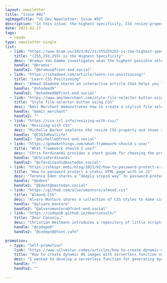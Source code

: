 ```yaml
---
layout: newsletter
title: "Issue #92"
ogImageTitle: "UI Dev Newsletter: Issue #92"
description: "In this issue: the highest specificity, CSS resize property, useful console scripts, and more."
date: 2023-02-27
tags:
  - reads
type: newsletter-single
list:
  - link: "https://www.bram.us/2023/02/21/255255255-is-the-highest-specificity/"
    title: "(255,255,255) is the Highest Specificity"
    desc: "Bramus Van Damme investigates what the highest possible selector specificity is."
    handle: "@bramus"
    handle2: "@bramus@front-end.social"
  - link: "https://ishadeed.com/article/learn-css-positioning/"
    title: "Learn CSS Positioning"
    desc: "Ahmad Shadeed shares an interactive article that helps you learn about how positioning works in CSS."
    handle: "@shadeed9"
    handle2: "@shadeed9@front-end.social"
  - link: "https://www.amitmerchant.com/style-file-selector-button-using-css/"
    title: "Style file selector button using CSS"
    desc: "Amit Merchant demonstrates how to create a stylish file selector button using CSS."
    handle: "@amit_merchant"
    handle2: ""
  - link: "https://css-irl.info/resizing-with-css/"
    title: "Resizing with CSS"
    desc: "Michelle Barker explores the resize CSS property and shows some use cases."
    handle: "@CSSInRealLife"
    handle2: "@michelle@front-end.social"
  - link: "https://gomakethings.com/what-framework-should-i-use/"
    title: "What framework should I use?"
    desc: "Chris Ferdinandi provides a short guide for choosing the proper JavaScript framework based on individual needs and priorities."
    handle: "@ChrisFerdinandi"
    handle2: "@cferdinandi@mastodon.social"
  - link: "https://shkspr.mobi/blog/2023/02/how-to-password-protect-a-static-html-page-with-no-js/"
    title: "How to password protect a static HTML page with no JS"
    desc: "Terence Eden shares a “deeply stupid way” to password-protect a static HTML page without JavaScript."
    handle: "@edent"
    handle2: "@Edent@mastodon.social"
  - link: "https://github.com/alvaromontoro/almond.css"
    title: "Almond.CSS"
    desc: "Alvaro Montoro shares a collection of CSS styles to make simple websites look nicer."
    handle: "@alvaro_montoro"
    handle2: "@alvaromontoro@front-end.social"
  - link: "https://codepo8.github.io/dearconsole/"
    title: "Dear Console…"
    desc: "Christian Heilmann introduces a repository of little scripts you can use in the browser console to achieve various tasks."
    handle: "@codepo8"
    handle2: "@codepo8@toot.cafe"

promotion:
  - type: "Self-promotion"
    link: "https://www.silvestar.codes/articles/how-to-create-dynamic-og-images-with-serverless-function-and-sharp/"
    title: "How to create dynamic OG images with serverless function using Sharp library"
    desc: "I wanted to develop a serverless function for generating dynamic Open Graph images for so long, and I finally did it last week."
    handle: ""
    handle2: ""

---
```


